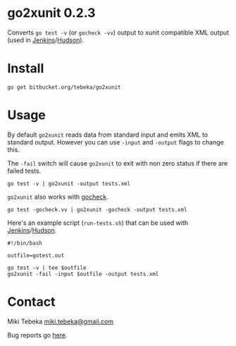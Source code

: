 # go2xunit 0.2.3

Converts `go test -v` (or `gocheck -vv`) output to xunit compatible XML output
(used in [Jenkins][jenkins]/[Hudson][hudson]).


# Install

    go get bitbucket.org/tebeka/go2xunit


# Usage
By default `go2xunit` reads data from standard input and emits XML to standard
output. However you can use `-input` and `-output` flags to change this.

The `-fail` switch will cause `go2xunit` to exit with non zero status if there
are failed tests.

    go test -v | go2xunit -output tests.xml

`go2xunit` also works with [gocheck][gocheck].

    go test -gocheck.vv | go2xunit -gocheck -output tests.xml

Here's an example script (`run-tests.sh`) that can be used with [Jenkins][jenkins]/[Hudson][hudson].

    #!/bin/bash

    outfile=gotest.out

    go test -v | tee $outfile
    go2xunit -fail -input $outfile -output tests.xml


Contact
=======
Miki Tebeka <miki.tebeka@gmail.com>

Bug reports go [here][bugs].


[jenkins]: http://jenkins-ci.org/
[hudson]: http://hudson-ci.org/
[gocheck]: http://labix.org/gocheck
[bugs]: https://bitbucket.org/tebeka/go2xunit/issues
